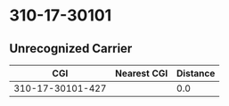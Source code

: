 # 310-17-30101
## Unrecognized Carrier


| CGI | Nearest CGI | Distance |
|-----|-------------|----------|
| 310-17-30101-427 |  | 0.0 |
